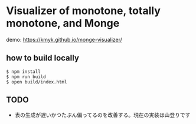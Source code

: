 # Visualizer of monotone, totally monotone, and Monge

demo: <https://kmyk.github.io/monge-visualizer/>

## how to build locally

``` console
$ npm install
$ npm run build
$ open build/index.html
```

## TODO

-   表の生成が遅いかつたぶん偏ってるのを改善する。現在の実装は山登りです
